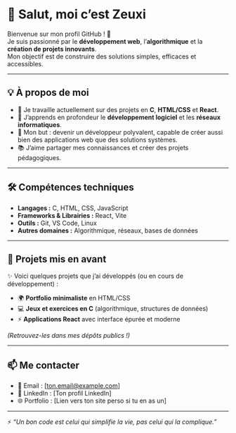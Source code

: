 # 👋 Salut, moi c’est Zeuxi  

Bienvenue sur mon profil GitHub ! 🚀  
Je suis passionné par le **développement web**, l’**algorithmique** et la **création de projets innovants**.  
Mon objectif est de construire des solutions simples, efficaces et accessibles.  

---

## 💡 À propos de moi  
- 🔭 Je travaille actuellement sur des projets en **C**, **HTML/CSS** et **React**.  
- 🌱 J’apprends en profondeur le **développement logiciel** et les **réseaux informatiques**.  
- 🎯 Mon but : devenir un développeur polyvalent, capable de créer aussi bien des applications web que des solutions systèmes.  
- 📚 J’aime partager mes connaissances et créer des projets pédagogiques.  

---

## 🛠️ Compétences techniques  
- **Langages :** C, HTML, CSS, JavaScript  
- **Frameworks & Librairies :** React, Vite  
- **Outils :** Git, VS Code, Linux  
- **Autres domaines :** Algorithmique, réseaux, bases de données  

---

## 📂 Projets mis en avant  
✨ Voici quelques projets que j’ai développés (ou en cours de développement) :  
- 🌍 **Portfolio minimaliste** en HTML/CSS  
- 💻 **Jeux et exercices en C** (algorithmique, structures de données)  
- ⚡ **Applications React** avec interface épurée et moderne  

*(Retrouvez-les dans mes dépôts publics !)*  

---

## 📫 Me contacter  
- 📧 Email : [ton.email@example.com]  
- 💼 LinkedIn : [Ton profil LinkedIn]  
- 🌐 Portfolio : [Lien vers ton site perso si tu en as un]  

---

⚡ *“Un bon code est celui qui simplifie la vie, pas celui qui la complique.”*  
